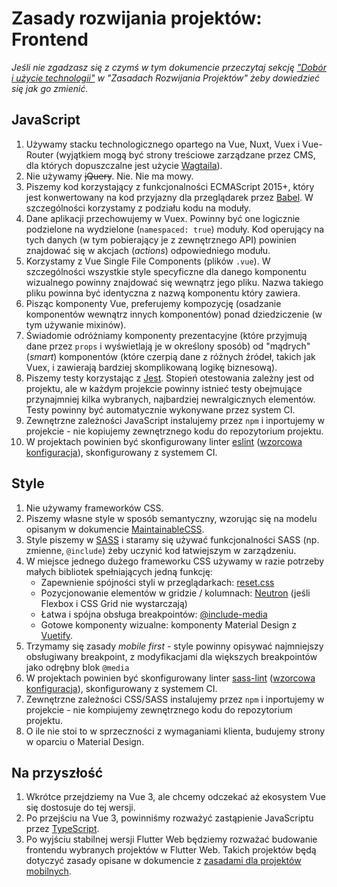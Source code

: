 # Zasady rozwijania projektów: Frontend

*Jeśli nie zgadzasz się z czymś w tym dokumencie przeczytaj sekcję ["Dobór i użycie technologii"](project_development.md#dobór-i-użycie-technologii) w "Zasadach Rozwijania Projektów" żeby dowiedzieć się jak go zmienić.*

## JavaScript 
1. Używamy stacku technologicznego opartego na Vue, Nuxt, Vuex i Vue-Router (wyjątkiem mogą być strony treściowe zarządzane przez CMS, dla których dopuszczalne jest użycie [Wagtaila](https://wagtail.io/)).
1. Nie używamy <strike>jQuery</strike>. Nie. Nie ma mowy.
2. Piszemy kod korzystający z funkcjonalności ECMAScript 2015+, który jest konwertowany na kod przyjazny dla przeglądarek przez [Babel](https://babeljs.io/). W szczególności korzystamy z podziału kodu na moduły.
3. Dane aplikacji przechowujemy w Vuex. Powinny być one logicznie podzielone na wydzielone (`namespaced: true`) moduły. Kod operujący na tych danych (w tym pobierający je z zewnętrznego API) powinien znajdować się w akcjach (*actions*) odpowiedniego modułu.
4. Korzystamy z Vue Single File Components (plików `.vue`). W szczególności wszystkie style specyficzne dla danego komponentu wizualnego powinny znajdować się wewnątrz jego pliku. Nazwa takiego pliku powinna być identyczna z nazwą komponentu który zawiera.
5. Pisząc komponenty Vue, preferujemy kompozycję (osadzanie komponentów wewnątrz innych komponentów) ponad dziedziczenie (w tym używanie mixinów).
6. Świadomie odróżniamy komponenty prezentacyjne (które przyjmują dane przez `props` i wyświetlają je w określony sposób) od "mądrych" (*smart*) komponentów (które czerpią dane z różnych źródeł, takich jak Vuex, i zawierają bardziej skomplikowaną logikę biznesową).
7. Piszemy testy korzystając z [Jest](https://jestjs.io/). Stopień otestowania zależny jest od projektu, ale w każdym projekcie powinny istnieć testy obejmujące przynajmniej kilka wybranych, najbardziej newralgicznych elementów. Testy powinny być automatycznie wykonywane przez system CI. 
8. Zewnętrzne zależności JavaScript instalujemy przez `npm` i inportujemy w projekcie - nie kopiujemy zewnętrznego kodu do repozytorium projektu.
9. W projektach powinien być skonfigurowany linter [eslint](https://eslint.org/) ([wzorcowa konfiguracja](https://github.com/EE/generator-ee/blob/develop/%7B%7Bcookiecutter.project_slug%7D%7D/.eslintrc.yml)), skonfigurowany z systemem CI.


## Style
1. Nie używamy frameworków CSS.
2. Piszemy własne style w sposób semantyczny, wzorując się na modelu opisanym w dokumencie [MaintainableCSS](https://maintainablecss.com/). 
3. Style piszemy w [SASS](https://sass-lang.com/) i staramy się używać funkcjonalności SASS (np. zmienne, `@include`) żeby uczynić kod łatwiejszym w zarządzeniu.
4. W miejsce jednego dużego frameworku CSS używamy w razie potrzeby małych bibliotek spełniających jedną funkcję:
   * Zapewnienie spójności styli w przeglądarkach: [reset.css](https://www.npmjs.com/package/reset-css)
   * Pozycjonowanie elementów w gridzie / kolumnach: [Neutron](http://neutroncss.com/) (jeśli Flexbox i CSS Grid nie wystarczają)
   * Łatwa i spójna obsługa breakpointów: [@include-media](https://include-media.com/)
   * Gotowe komponenty wizualne: komponenty Material Design z [Vuetify](https://vuetifyjs.com/en/).
5. Trzymamy się zasady *mobile first* - style powinny opisywać najmniejszy obsługiwany breakpoint, z modyfikacjami dla większych breakpointów jako odrębny blok `@media`
6. W projektach powinien być skonfigurowany linter [sass-lint](https://github.com/sasstools/sass-lint) ([wzorcowa konfiguracja](https://github.com/EE/generator-ee/blob/develop/%7B%7Bcookiecutter.project_slug%7D%7D/.sass-lint.yml)), skonfigurowany z systemem CI.
7. Zewnętrzne zależności CSS/SASS instalujemy przez `npm` i inportujemy w projekcie - nie kompiujemy zewnętrznego kodu do repozytorium projektu.
8. O ile nie stoi to w sprzeczności z wymaganiami klienta, budujemy strony w oparciu o Material Design.
   
## Na przyszłość
1. Wkrótce przejdziemy na Vue 3, ale chcemy odczekać aż ekosystem Vue się dostosuje do tej wersji.
1. Po przejściu na Vue 3, powinniśmy rozważyć zastąpienie JavaScriptu przez [TypeScript](https://www.typescriptlang.org/).
2. Po wyjściu stabilnej wersji Flutter Web będziemy rozważać budowanie frontendu wybranych projektów w Flutter Web. Takich projektów będą dotyczyć zasady opisane w dokumencie z [zasadami dla projektów mobilnych](project_development_mobile.md).
